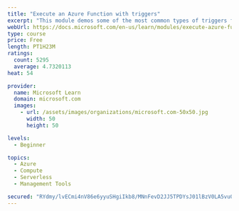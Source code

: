 ```yaml
---
title: "Execute an Azure Function with triggers"
excerpt: "This module demos some of the most common types of triggers for executing Azure Functions and how to configure them to execute your logic."
webUrl: https://docs.microsoft.com/en-us/learn/modules/execute-azure-function-with-triggers/
type: course
price: Free
length: PT1H23M
ratings:
  count: 5295
  average: 4.7320113
heat: 54

provider:
  name: Microsoft Learn
  domain: microsoft.com
  images:
    - url: /assets/images/organizations/microsoft.com-50x50.jpg
      width: 50
      height: 50

levels:
  - Beginner

topics:
  - Azure
  - Compute
  - Serverless
  - Management Tools

secured: "RYdmy/lvECmi4nV86e6yyuSHgiIkb8/MNnFevD2JJ5TPDYsJ01lBzV0LA5vu0rIAnuHiZlv1n4Hk/zCh1+HDsVQMP+24u5huKTPaogL83VAoF1ajTknKGvBbbZfTBD+ZjtyKwvEOY4YS+n7X4ZTkwIIDiP43GlA7vhN19F9rPF7ay4bROO4uwY6xj1Icd21HZeNe3rC6ttymaeTEHzGLHj86u6Ncnpw2pnLXuVv6Wg0WPFXC+C2XvxtWWCaLhFn2PUcrJ5ZTF/02KQ8mQT/olXBq+dZXgGtTBZWIgYeyLy2ntDaV4ZuU0vtRCUCbQl4zgUA/Eu1SL9bPN6VJHLCIGTM/taFRweZPcudv2FFxI8O/met0iGXRe1aM1eJYSDPKpRmJOB+/5KxoupGFT5vx4ghXd8n3WhJq8EWrhB0q7Qw=;vZuxP+9tLINX+qMLeFtO2A=="
---
```


